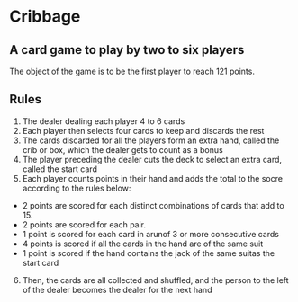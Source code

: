 # Cribbage

## A card game to play by two to six players

The object of the game is to be the first player to reach 121 points.

## Rules
1. The dealer dealing each player 4 to 6 cards
2. Each player then selects four cards to keep and discards the rest
3. The cards discarded for all the players form an extra hand, called the crib or box, which the dealer gets to count as a bonus
4. The player preceding the dealer cuts the deck to select an extra card, called the start card
5. Each player counts points in their hand and adds the total to the socre according to the rules below:
- 2 points are scored for each distinct combinations of cards that add to 15.
- 2 points are scored for each pair.
- 1 point is scored for each card in arunof 3 or more consecutive cards
- 4 points is scored if all the cards in the hand are of the same suit
- 1 point is scored if the hand contains the jack of the same suitas the start card
6. Then, the cards are all collected and shuffled, and the person to the left of the dealer becomes the dealer for the next hand
